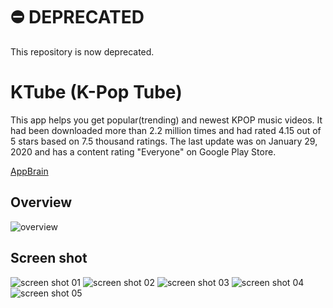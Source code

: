 # ⛔️ DEPRECATED
This repository is now deprecated. 

# KTube (K-Pop Tube)
This app helps you get popular(trending) and newest KPOP music videos.
It had been downloaded more than 2.2 million times and had rated 4.15 out of 5 stars based on 7.5 thousand ratings.
The last update was on January 29, 2020 and has a content rating "Everyone" on Google Play Store.

[AppBrain](https://www.appbrain.com/app/kpop-tube-ktube/com.appskimo.app.ktube)


## Overview
![overview](./images/image01.jpg)


## Screen shot
![screen shot 01](./images/screen-0.jpg)
![screen shot 02](./images/screen-1.jpg)
![screen shot 03](./images/screen-2.jpg)
![screen shot 04](./images/screen-3.jpg)
![screen shot 05](./images/screen-4.jpg)
